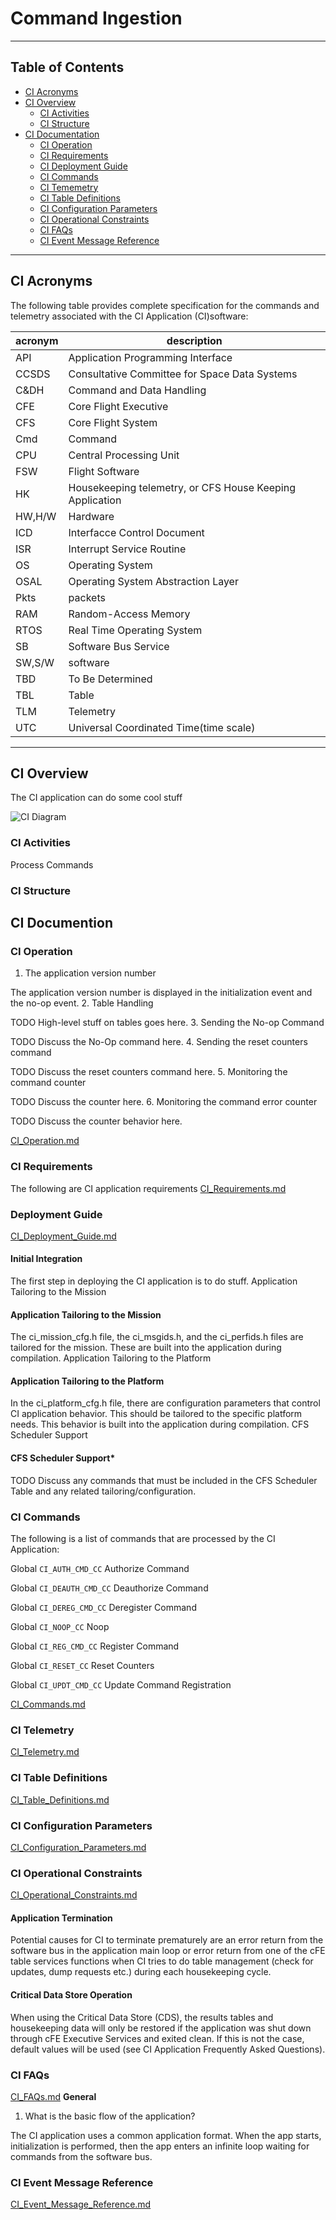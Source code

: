 # Command Ingestion

***
## Table of Contents

* [CI Acronyms](#ci-acronyms)
* [CI Overview](#ci-overview)
  * [CI Activities](#ci-activities)
  * [CI Structure](#ci-structure)
* [CI Documentation](#ci-documentation)
  * [CI Operation](#ci-operation)
  * [CI Requirements](#ci-requirements)
  * [CI Deployment Guide](#ci-deployment-guide)
  * [CI Commands](#ci-commands)
  * [CI Tememetry](#ci-telemetry)
  * [CI Table Definitions](#ci-table-definitions)
  * [CI Configuration Parameters](#ci-configuration-parameters)
  * [CI Operational Constraints](#ci-operational-constraints)
  * [CI FAQs](#ci-faqs)
  * [CI Event Message Reference](#ci-event-message-reference)
***
## CI Acronyms

The following table provides complete specification for the commands and telemetry associated with the CI Application (CI)software:

|acronym| description						 |
| ----- | ------------------------------------------------------ |
|API	|Application Programming Interface			 |
|CCSDS	|Consultative Committee for Space Data Systems		 |
|C&DH	|Command and Data Handling				 |
|CFE	|Core Flight Executive					 |
|CFS	|Core Flight System					 |
|Cmd	|Command						 |
|CPU	|Central Processing Unit				 |
|FSW	|Flight Software					 |
|HK	|Housekeeping telemetry, or CFS House Keeping Application|
|HW,H/W	|Hardware						 |
|ICD	|Interfacce Control Document				 |
|ISR	|Interrupt Service Routine				 |
|OS	|Operating System					 |
|OSAL	| Operating System Abstraction Layer			 |
|Pkts	|packets						 |
|RAM 	|Random-Access Memory					 |
|RTOS	|Real Time Operating System				 |
|SB	|Software Bus Service					 |
|SW,S/W	|software						 |
|TBD	|To Be Determined					 |
|TBL	|Table							 |
|TLM	|Telemetry						 |
|UTC	|Universal Coordinated Time(time scale)			 |

***
## CI Overview

The CI application can do some cool stuff

![CI Diagram]()

### CI Activities

Process Commands

### CI Structure



## CI Documention



### CI Operation
1. The application version number

The application version number is displayed in the initialization event and the no-op event.
2. Table Handling

TODO High-level stuff on tables goes here.
3. Sending the No-op Command

TODO Discuss the No-Op command here.
4. Sending the reset counters command

TODO Discuss the reset counters command here.
5. Monitoring the command counter

TODO Discuss the counter here.
6. Monitoring the command error counter

TODO Discuss the counter behavior here.

[CI_Operation.md](docs/CI_Operation.md "Link to CI_Operations")


### CI Requirements

The following are CI application requirements
[CI_Requirements.md](docs/CI_Requirements.md "Link to TO Requirements")

### Deployment Guide

[CI_Deployment_Guide.md](docs/CI_Deployment_Guide.md "Link to CI Deployment Guide")

#### **Initial Integration**
The first step in deploying the CI application is to do stuff.
Application Tailoring to the Mission

#### **Application Tailoring to the Mission**
The ci_mission_cfg.h file, the ci_msgids.h, and the ci_perfids.h files are tailored for the mission. These are built into the application during compilation.
Application Tailoring to the Platform

#### **Application Tailoring to the Platform**
In the ci_platform_cfg.h file, there are configuration parameters that control CI application behavior. This should be tailored to the specific platform needs. This behavior is built into the application during compilation.
CFS Scheduler Support

#### **CFS Scheduler Support***
TODO Discuss any commands that must be included in the CFS Scheduler Table and any related tailoring/configuration.


### CI Commands

The following is a list of commands that are processed by the CI Application:

Global `CI_AUTH_CMD_CC`
    Authorize Command 

Global `CI_DEAUTH_CMD_CC`
    Deauthorize Command 

Global `CI_DEREG_CMD_CC`
    Deregister Command 

Global `CI_NOOP_CC`
    Noop 

Global `CI_REG_CMD_CC`
    Register Command 

Global `CI_RESET_CC`
    Reset Counters 

Global `CI_UPDT_CMD_CC`
    Update Command Registration 

[CI_Commands.md](docs/CI_Commands.md "Link to CI Commands")

### CI Telemetry

[CI_Telemetry.md](docs/CI_Telemtry.md "Link to CI Telemetry")

### CI Table Definitions

[CI_Table_Definitions.md](docs/CI_Table_Definitions.md "Link to CI Table Definitions")

### CI Configuration Parameters

[CI_Configuration_Parameters.md](docs/CI_Configuration_Parameters.md "Link to CI Configuration Parameters")

### CI Operational Constraints

[CI_Operational_Constraints.md](docs/CI_Operational_Constraints.md "Link to CI Operational Constraints")

#### **Application Termination**

Potential causes for CI to terminate prematurely are an error return from the software bus in the application 
main loop or error return from one of the cFE table services functions when CI tries to do table management
(check for updates, dump requests etc.) during each housekeeping cycle.

#### **Critical Data Store Operation**

When using the Critical Data Store (CDS), the results tables and housekeeping data will only be restored if the 
application was shut down through cFE Executive Services and exited clean. If this is not the case, default values
will be used (see CI Application Frequently Asked Questions).

### CI FAQs

[CI_FAQs.md](docs/CI_FAQs.md "Link to CI FAQs")
**General**

1. What is the basic flow of the application?

The CI application uses a common application format. When the app starts, initialization is performed, then the app 
enters an infinite loop waiting for commands from the software bus. 

### CI Event Message Reference

[CI_Event_Message_Reference.md](docs/CI_Event_Message_Reference.md "Link to CI Event Message Reference")



